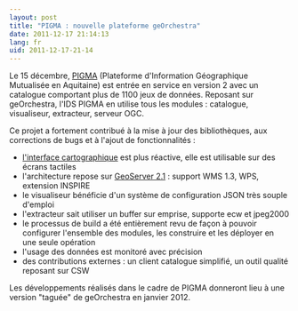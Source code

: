 ```yaml
---
layout: post
title: "PIGMA : nouvelle plateforme geOrchestra"
date: 2011-12-17 21:14:13
lang: fr
uid: 2011-12-17-21-14
---
```


Le 15 décembre, <a href="https://www.pigma.org/">PIGMA</a> (Plateforme d'Information Géographique Mutualisée en Aquitaine) est entrée en service en version 2 avec un catalogue comportant plus de 1100 jeux de données. Reposant sur geOrchestra, l'IDS PIGMA en utilise tous les modules : catalogue, visualiseur, extracteur, serveur OGC. 

<!--more-->

Ce projet a fortement contribué à la mise à jour des bibliothèques, aux corrections de bugs et à l'ajout de fonctionnalités :
<ul>
<li><a href="https://www.pigma.org/mapfishapp/">l'interface cartographique</a> est plus réactive, elle est utilisable sur des écrans tactiles</li>
<li>l'architecture repose sur <a href="http://blog.geoserver.org/2011/10/07/geoserver-2-1-2-release/">GeoServer 2.1</a> : support WMS 1.3, WPS, extension INSPIRE</li>
<li>le visualiseur bénéficie d'un système de configuration JSON très souple d'emploi</li>
<li>l'extracteur sait utiliser un buffer sur emprise, supporte ecw et jpeg2000</li>
<li>le processus de build a été entièrement revu de façon à pouvoir configurer l'ensemble des modules, les construire et les déployer en une seule opération</li>
<li>l'usage des données est monitoré avec précision</li>
<li>des contributions externes : un client catalogue simplifié, un outil qualité reposant sur CSW</li>
</ul>

Les développements réalisés dans le cadre de PIGMA donneront lieu à une version &quot;taguée&quot; de geOrchestra en janvier 2012.
